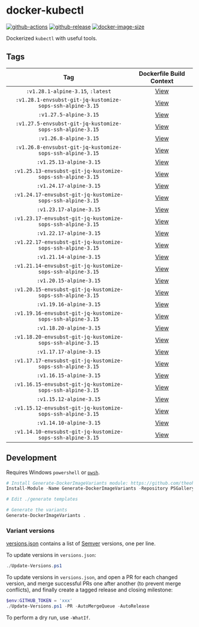 # docker-kubectl

[![github-actions](https://github.com/theohbrothers/docker-kubectl/workflows/ci-master-pr/badge.svg)](https://github.com/theohbrothers/docker-kubectl/actions)
[![github-release](https://img.shields.io/github/v/release/theohbrothers/docker-kubectl?style=flat-square)](https://github.com/theohbrothers/docker-kubectl/releases/)
[![docker-image-size](https://img.shields.io/docker/image-size/theohbrothers/docker-kubectl/latest)](https://hub.docker.com/r/theohbrothers/docker-kubectl)

Dockerized `kubectl` with useful tools.

## Tags

| Tag | Dockerfile Build Context |
|:-------:|:---------:|
| `:v1.28.1-alpine-3.15`, `:latest` | [View](variants/v1.28.1-alpine-3.15) |
| `:v1.28.1-envsubst-git-jq-kustomize-sops-ssh-alpine-3.15` | [View](variants/v1.28.1-envsubst-git-jq-kustomize-sops-ssh-alpine-3.15) |
| `:v1.27.5-alpine-3.15` | [View](variants/v1.27.5-alpine-3.15) |
| `:v1.27.5-envsubst-git-jq-kustomize-sops-ssh-alpine-3.15` | [View](variants/v1.27.5-envsubst-git-jq-kustomize-sops-ssh-alpine-3.15) |
| `:v1.26.8-alpine-3.15` | [View](variants/v1.26.8-alpine-3.15) |
| `:v1.26.8-envsubst-git-jq-kustomize-sops-ssh-alpine-3.15` | [View](variants/v1.26.8-envsubst-git-jq-kustomize-sops-ssh-alpine-3.15) |
| `:v1.25.13-alpine-3.15` | [View](variants/v1.25.13-alpine-3.15) |
| `:v1.25.13-envsubst-git-jq-kustomize-sops-ssh-alpine-3.15` | [View](variants/v1.25.13-envsubst-git-jq-kustomize-sops-ssh-alpine-3.15) |
| `:v1.24.17-alpine-3.15` | [View](variants/v1.24.17-alpine-3.15) |
| `:v1.24.17-envsubst-git-jq-kustomize-sops-ssh-alpine-3.15` | [View](variants/v1.24.17-envsubst-git-jq-kustomize-sops-ssh-alpine-3.15) |
| `:v1.23.17-alpine-3.15` | [View](variants/v1.23.17-alpine-3.15) |
| `:v1.23.17-envsubst-git-jq-kustomize-sops-ssh-alpine-3.15` | [View](variants/v1.23.17-envsubst-git-jq-kustomize-sops-ssh-alpine-3.15) |
| `:v1.22.17-alpine-3.15` | [View](variants/v1.22.17-alpine-3.15) |
| `:v1.22.17-envsubst-git-jq-kustomize-sops-ssh-alpine-3.15` | [View](variants/v1.22.17-envsubst-git-jq-kustomize-sops-ssh-alpine-3.15) |
| `:v1.21.14-alpine-3.15` | [View](variants/v1.21.14-alpine-3.15) |
| `:v1.21.14-envsubst-git-jq-kustomize-sops-ssh-alpine-3.15` | [View](variants/v1.21.14-envsubst-git-jq-kustomize-sops-ssh-alpine-3.15) |
| `:v1.20.15-alpine-3.15` | [View](variants/v1.20.15-alpine-3.15) |
| `:v1.20.15-envsubst-git-jq-kustomize-sops-ssh-alpine-3.15` | [View](variants/v1.20.15-envsubst-git-jq-kustomize-sops-ssh-alpine-3.15) |
| `:v1.19.16-alpine-3.15` | [View](variants/v1.19.16-alpine-3.15) |
| `:v1.19.16-envsubst-git-jq-kustomize-sops-ssh-alpine-3.15` | [View](variants/v1.19.16-envsubst-git-jq-kustomize-sops-ssh-alpine-3.15) |
| `:v1.18.20-alpine-3.15` | [View](variants/v1.18.20-alpine-3.15) |
| `:v1.18.20-envsubst-git-jq-kustomize-sops-ssh-alpine-3.15` | [View](variants/v1.18.20-envsubst-git-jq-kustomize-sops-ssh-alpine-3.15) |
| `:v1.17.17-alpine-3.15` | [View](variants/v1.17.17-alpine-3.15) |
| `:v1.17.17-envsubst-git-jq-kustomize-sops-ssh-alpine-3.15` | [View](variants/v1.17.17-envsubst-git-jq-kustomize-sops-ssh-alpine-3.15) |
| `:v1.16.15-alpine-3.15` | [View](variants/v1.16.15-alpine-3.15) |
| `:v1.16.15-envsubst-git-jq-kustomize-sops-ssh-alpine-3.15` | [View](variants/v1.16.15-envsubst-git-jq-kustomize-sops-ssh-alpine-3.15) |
| `:v1.15.12-alpine-3.15` | [View](variants/v1.15.12-alpine-3.15) |
| `:v1.15.12-envsubst-git-jq-kustomize-sops-ssh-alpine-3.15` | [View](variants/v1.15.12-envsubst-git-jq-kustomize-sops-ssh-alpine-3.15) |
| `:v1.14.10-alpine-3.15` | [View](variants/v1.14.10-alpine-3.15) |
| `:v1.14.10-envsubst-git-jq-kustomize-sops-ssh-alpine-3.15` | [View](variants/v1.14.10-envsubst-git-jq-kustomize-sops-ssh-alpine-3.15) |

## Development

Requires Windows `powershell` or [`pwsh`](https://github.com/PowerShell/PowerShell).

```powershell
# Install Generate-DockerImageVariants module: https://github.com/theohbrothers/Generate-DockerImageVariants
Install-Module -Name Generate-DockerImageVariants -Repository PSGallery -Scope CurrentUser -Force -Verbose

# Edit ./generate templates

# Generate the variants
Generate-DockerImageVariants .
```

### Variant versions

[versions.json](generate/definitions/versions.json) contains a list of [Semver](https://semver.org/) versions, one per line.

To update versions in `versions.json`:

```powershell
./Update-Versions.ps1
```

To update versions in `versions.json`, and open a PR for each changed version, and merge successful PRs one after another (to prevent merge conflicts), and finally create a tagged release and closing milestone:

```powershell
$env:GITHUB_TOKEN = 'xxx'
./Update-Versions.ps1 -PR -AutoMergeQueue -AutoRelease
```

To perform a dry run, use `-WhatIf`.

